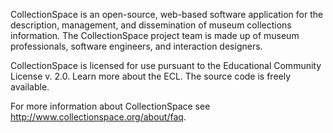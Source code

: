 CollectionSpace is an open-source, web-based software application for the description, management, and dissemination of museum collections information. The CollectionSpace project team is made up of museum professionals, software engineers, and interaction designers.

CollectionSpace is licensed for use pursuant to the Educational Community License v. 2.0. Learn more about the ECL. The source code is freely available.

For more information about CollectionSpace see http://www.collectionspace.org/about/faq.
